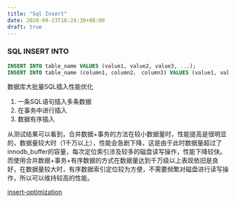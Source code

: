```yaml
---
title: "Sql Insert"
date: 2020-09-23T16:24:30+08:00
draft: true
---
```


### SQL INSERT INTO

```sql
INSERT INTO table_name VALUES (value1, value2, value3, ...);
INSERT INTO table_name (column1, column2， column3) VALUES (value1, value2, value3, ...);
```

数据库大批量SQL插入性能优化

1. 一条SQL语句插入多条数据
2. 在事务中进行插入
3. 数据有序插入

从测试结果可以看到，合并数据+事务的方法在较小数据量时，性能提高是很明显的，数据量较大时（1千万以上），性能会急剧下降，这是由于此时数据量超过了innodb_buffer的容量，每次定位索引涉及较多的磁盘读写操作，性能下降较快。而使用合并数据+事务+有序数据的方式在数据量达到千万级以上表现依旧是良好，在数据量较大时，有序数据索引定位较为方便，不需要频繁对磁盘进行读写操作，所以可以维持较高的性能。


[insert-optimization](https://dev.mysql.com/doc/refman/5.7/en/insert-optimization.html)